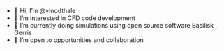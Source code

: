 - 👋 Hi, I’m @vinodthale
- 👀 I’m interested in CFD code development 
- 🌱 I’m currently doing simulations using open source software Basilisk , Gerris 
- 💞️ I’m open to opportunities and collaboration  


<!---
vinodthale/vinodthale is a ✨ special ✨ repository because its `README.md` (this file) appears on your GitHub profile.
You can click the Preview link to take a look at your changes.
--->
